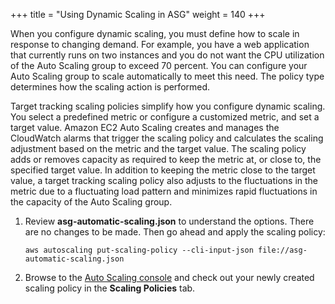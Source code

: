 +++
title = "Using Dynamic Scaling in ASG"
weight = 140
+++

When you configure dynamic scaling, you must define how to scale in response to changing demand. For example, you have a web application that currently runs on two instances and you do not want the CPU utilization of the Auto Scaling group to exceed 70 percent. You can configure your Auto Scaling group to scale automatically to meet this need. The policy type determines how the scaling action is performed.

Target tracking scaling policies simplify how you configure dynamic scaling. You select a predefined metric or configure a customized metric, and set a target value. Amazon EC2 Auto Scaling creates and manages the CloudWatch alarms that trigger the scaling policy and calculates the scaling adjustment based on the metric and the target value. The scaling policy adds or removes capacity as required to keep the metric at, or close to, the specified target value. In addition to keeping the metric close to the target value, a target tracking scaling policy also adjusts to the fluctuations in the metric due to a fluctuating load pattern and minimizes rapid fluctuations in the capacity of the Auto Scaling group.

1. Review **asg-automatic-scaling.json** to understand the options. There are no changes to be made. Then go ahead and apply the scaling policy:
	```
	aws autoscaling put-scaling-policy --cli-input-json file://asg-automatic-scaling.json
	```   
2. Browse to the [Auto Scaling console](https://console.aws.amazon.com/ec2/autoscaling/home#AutoScalingGroups:view=details) and check out your newly created scaling policy in the **Scaling Policies** tab. 